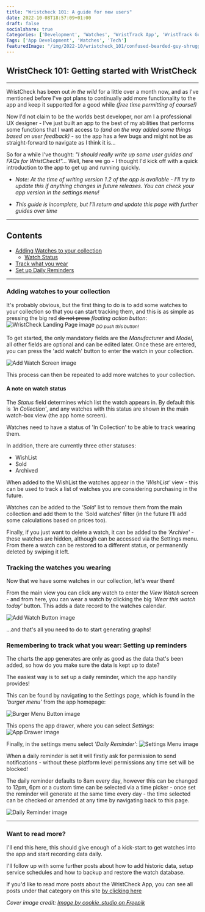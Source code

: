 ```yaml
---
title: "Wristcheck 101: A guide for new users"
date: 2022-10-08T18:57:09+01:00
draft: false
socialshare: true
Categories: ['Development', 'Watches', 'WristTrack App', 'WristTrack Guides & FAQs']
Tags: ['App Development', 'Watches', 'Tech']
featuredImage: "/img/2022-10/wristcheck_101/confused-bearded-guy-shrugging-can-t-understand-how-use-mobile-phone-app.jpg"
---
```



## WristCheck 101: Getting started with WristCheck
---

WristCheck has been out _in the wild_ for a little over a month now, and as I've mentioned before I've got plans to continually add more functionality to the app and keep it supported for a good while _(free time permitting of course!)_

Now I'd not claim to be the worlds best developer, nor am I a professional UX designer - I've just built an app to the best of my abilities that performs some functions that I want access to _(and on the way added some things based on user feedback)_ - so the app has a few bugs and might not be as straight-forward to navigate as I think it is...

So for a while I've thought: _"I should really write up some user guides and FAQs for WristCheck!"..._ Well, here we go - I thought I'd kick off with a quick introduction to the app to get up and running quickly.

* _Note: At the time of writing version 1.2 of the app is available - I'll try to update this if anything changes in future releases. You can check your app version in the settings menu!_  

* _This guide is incomplete, but I'll return and update this page with further guides over time_

---

## Contents
- [Adding Watches to your collection](/posts/wristcheck_101_a_guide_for_new_users/#adding-watches-to-your-collection)
  - [Watch Status](/posts/wristcheck_101_a_guide_for_new_users/#a-note-on-watch-status)  
- [Track what you wear](/posts/wristcheck_101_a_guide_for_new_users/#tracking-the-watches-you-wearing)
- [Set up Daily Reminders](/posts/wristcheck_101_a_guide_for_new_users/#remembering-to-track-what-you-wear-setting-up-reminders)
---  






### Adding watches to your collection

It's probably obvious, but the first thing to do is to add some watches to your collection so that you can start tracking them, and this is as simple as pressing the big red ~~do not press~~ _floating action button_:
![WristCheck Landing Page image](/img/2022-10/wristcheck_101/EmptyLanding.png)
<sub> _DO push this button!_ </sub>

To get started, the only mandatory fields are the _Manufacturer_ and _Model_, all other fields are optional and can be edited later. Once these are entered, you can press the  'add watch' button to enter the watch in your collection.

![Add Watch Screen image](/img/2022-10/wristcheck_101/AddWatch.png)

This process can then be repeated to add more watches to your collection.

#### A note on watch status

The _Status_ field determines which list the watch appears in. By default this is _'In Collection'_, and any watches with this status are shown in the main watch-box view (the app home screen).

Watches need to have a status of 'In Collection' to be able to track wearing them.

In addition, there are currently three other statuses:
- WishList
- Sold
- Archived

When added to the WishList the watches appear in the _'WishList'_ view - this can be used to track a list of watches you are considering purchasing in the future.

Watches can be added to the _'Sold'_ list to remove them from the main collection and add them to the 'Sold watches' filter (in the future I'll add some calculations based on prices too).

Finally, if you just want to delete a watch, it can be added to the _'Archive'_ - these watches are hidden, although can be accessed via the Settings menu. From there a watch can be restored to a different status, or permanently deleted by swiping it left.


### Tracking the watches you wearing

Now that we have some watches in our collection, let's wear them!

From the main view you can click any watch to enter the _View Watch_ screen - and from here, you can wear a watch by clicking the big _'Wear this watch today'_ button. This adds a date record to the watches calendar.

![Add Watch Button image](/img/2022-10/wristcheck_101/TrackWearButton.png)

...and that's all you need to do to start generating graphs!

### Remembering to track what you wear: Setting up reminders

The charts the app generates are only as good as the data that's been added, so how do you make sure the data is kept up to date?

The easiest way is to set up a daily reminder, which the app handily provides!

This can be found by navigating to the Settings page, which is found in the _'burger menu'_ from the app homepage:

![Burger Menu Button image](/img/2022-10/wristcheck_101/BurgerMenu.png)

This opens the app drawer, where you can select _Settings_:
![App Drawer image](/img/2022-10/wristcheck_101/AppDrawer.png)

Finally, in the settings menu select _'Daily Reminder'_:
![Settings Menu image](/img/2022-10/wristcheck_101/SettingsMenu.png)

When a daily reminder is set it will firstly ask for permission to send notifications - without these platform level permissions any time set will be blocked!

The daily reminder defaults to 8am every day, however this can be changed to 12pm, 6pm or a custom time can be selected via a time picker - once set the reminder will generate at the same time every day - the time selected can be checked or amended at any time by navigating back to this page.

![Daily Reminder image](/img/2022-10/wristcheck_101/DailyReminder.png)

---

### Want to read more?

I'll end this here, this should give enough of a kick-start to get watches into the app and start recording data daily.

I'll follow up with some further posts about how to add historic data, setup service schedules and how to backup and restore the watch database.

If you'd like to read more posts about the WristCheck App, you can see all posts under that category on this site [by clicking here](/categories/wristcheck-app/)


_Cover image credit: [Image by cookie_studio on Freepik](https://www.freepik.com/free-photo/confused-bearded-guy-shrugging-can-t-understand-how-use-mobile-phone-app_9583792.htm#query=how%20to&position=9&from_view=search&track=sph)_
